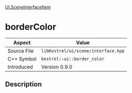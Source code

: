 [UI.SceneInterfaceItem](index)
# borderColor
| Aspect | Value |
| --- | --- |
| Source File | `libKestrel/ui/scene/interface.hpp` |
| C++ Symbol | `kestrel::ui::border_color` |
| Introduced | Version 0.9.0 |
## Description

